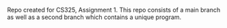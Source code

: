 Repo created for CS325, Assignment 1.
This repo consists of a main branch as well as a second branch which contains a unique program.

